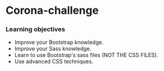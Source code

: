 # Corona-challenge
### Learning objectives

   - Improve your Bootstrap knowledge.
   - Improve your Sass knowledge.
   - Learn to use Bootstrap's sass files (NOT THE CSS FILES).
   - Use advanced CSS techniques.
